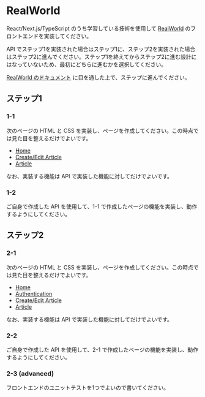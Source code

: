 # RealWorld

React/Next.js/TypeScript のうち学習している技術を使用して [RealWorld](https://github.com/gothinkster/realworld/tree/main) のフロントエンドを実装してください。

API でステップ1を実装された場合はステップ1に、ステップ2を実装された場合はステップ2に進んでください。ステップ1を終えてからステップ2に進む設計にはなっていないため、最初にどちらに進むかを選択してください。

[RealWorld のドキュメント](https://realworld-docs.netlify.app/docs/specs/frontend-specs/templates) に目を通した上で、ステップに進んでください。

## ステップ1

### 1-1

次のページの HTML と CSS を実装し、ページを作成してください。この時点では見た目を整えるだけでよいです。

- [Home](https://realworld-docs.netlify.app/docs/specs/frontend-specs/templates#home)
- [Create/Edit Article](https://realworld-docs.netlify.app/docs/specs/frontend-specs/templates#createedit-article)
- [Article](https://realworld-docs.netlify.app/docs/specs/frontend-specs/templates#article)

なお、実装する機能は API で実装した機能に対してだけでよいです。

### 1-2

ご自身で作成した API を使用して、1-1 で作成したページの機能を実装し、動作するようにしてください。

## ステップ2

### 2-1

次のページの HTML と CSS を実装し、ページを作成してください。この時点では見た目を整えるだけでよいです。

- [Home](https://realworld-docs.netlify.app/docs/specs/frontend-specs/templates#home)
- [Authentication](https://realworld-docs.netlify.app/docs/specs/frontend-specs/templates#authentication)
- [Create/Edit Article](https://realworld-docs.netlify.app/docs/specs/frontend-specs/templates#createedit-article)
- [Article](https://realworld-docs.netlify.app/docs/specs/frontend-specs/templates#article)

なお、実装する機能は API で実装した機能に対してだけでよいです。

### 2-2

ご自身で作成した API を使用して、2-1 で作成したページの機能を実装し、動作するようにしてください。

### 2-3 (advanced)

フロントエンドのユニットテストを1つでよいので書いてください。
